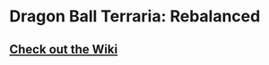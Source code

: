 ﻿# Dragon Ball Terraria: Rebalanced
 
 ## [Check out the Wiki](https://github.com/yoshisman8/DBTBalance/wiki)


